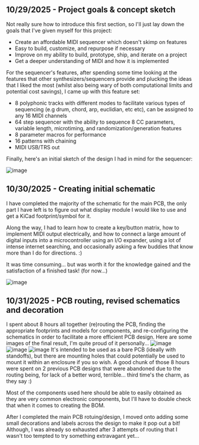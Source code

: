 <!--
  ===================    !!READ THIS NOTICE!!   ====================
  DO NOT edit this file manually. Your changes WILL BE OVERWRITTEN!
  This journal is auto generated and updated by Hack Club Blueprint.
  To edit this file, please edit your journal entries on Blueprint.
  ==================================================================
-->

## 10/29/2025 - Project goals & concept sketch  

Not really sure how to introduce this first section, so I'll just lay down the goals that I've given myself for this project:
- Create an affordable MIDI sequencer which doesn't skimp on features
- Easy to build, customize, and repurpose if necessary
- Improve on my ability to build, prototype, ship, and iterate on a project
- Get a deeper understanding of MIDI and how it is implemented

For the sequencer's features, after spending some time looking at the features that other synthesizers/sequencers provide and plucking the ideas that I liked the most (whilst also being wary of both computational limits and potential cost savings), I came up with this feature set:
- 8 polyphonic tracks with different modes to facilitate various types of sequencing (e.g drum, chord, arp, euclidian, etc etc), can be assigned to any 16 MIDI channels
- 64 step sequencer with the ability to sequence 8 CC parameters, variable length, microtiming, and randomization/generation features
- 8 parameter macros for performance
- 16 patterns with chaining
- MIDI USB/TRS out

Finally, here's an initial sketch of the design I had in mind for the sequencer:

![image](https://blueprint.hackclub.com/user-attachments/blobs/proxy/eyJfcmFpbHMiOnsiZGF0YSI6NjUzOSwicHVyIjoiYmxvYl9pZCJ9fQ==--070dcacc19548af2a68ade214a66804e770eee15/image.png)

  

## 10/30/2025 - Creating initial schematic  

I have completed the majority of the schematic for the main PCB, the only part I have left is to figure out what display module I would like to use and get a KiCad footprint/symbol for it.

Along the way, I had to learn how to create a key/button matrix, how to implement MIDI output electrically, and how to connect a large amount of digital inputs into a microcontroller using an I/O expander, using a lot of intense internet searching, and occasionally asking a few buddies that know more than I do for directions. :)

It was time consuming... but was worth it for the knowledge gained and the satisfaction of a finished task! (for now...)

![image](https://blueprint.hackclub.com/user-attachments/blobs/proxy/eyJfcmFpbHMiOnsiZGF0YSI6Njg0OSwicHVyIjoiYmxvYl9pZCJ9fQ==--4bbe2574a40504b13d01e364edab4251d92627b3/image.png)
  

## 10/31/2025 - PCB routing, revised schematics and decoration  

I spent about 8 hours all together (re)routing the PCB, finding the appropriate footprints and models for components, and re-configuring the schematics in order to facilitate a more efficient PCB design. Here are some images of the final result, I'm quite proud of it personally...
![image](https://blueprint.hackclub.com/user-attachments/blobs/proxy/eyJfcmFpbHMiOnsiZGF0YSI6NzIyMywicHVyIjoiYmxvYl9pZCJ9fQ==--0f9cf348f4b77f1683aed32c8af33bd9e3be71ee/image.png)
![image](https://blueprint.hackclub.com/user-attachments/blobs/proxy/eyJfcmFpbHMiOnsiZGF0YSI6NzIyNSwicHVyIjoiYmxvYl9pZCJ9fQ==--60f1a8382de0f1176915f5dfc3f5696648f90382/image.png)
![image](https://blueprint.hackclub.com/user-attachments/blobs/proxy/eyJfcmFpbHMiOnsiZGF0YSI6NzIyNiwicHVyIjoiYmxvYl9pZCJ9fQ==--068c3144d694cfa6ae3b72d0f6184f5c031d428e/image.png)
It's intended to be used as a bare PCB (ideally with standoffs), but there are mounting holes that could potentially be used to mount it within an enclosure if you so wish. A good chunk of those 8 hours were spent on 2 previous PCB designs that were abandoned due to the routing being, for lack of a better word, terrible... third time's the charm, as they say :)

Most of the components used here should be able to easily obtained as they are very common electronic components, but I'll have to double check that when it comes to creating the BOM.

After I completed the main PCB rotuing/design, I moved onto adding some small decorations and labels across the design to make it pop out a bit! Although, I was already so exhausted after 3 attempts of routing that I wasn't too tempted to try something extravagant yet...  

